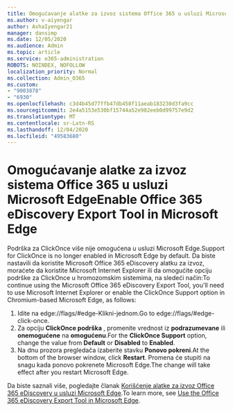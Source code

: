 ```yaml
---
title: Omogućavanje alatke za izvoz sistema Office 365 u usluzi Microsoft Edge
ms.author: v-aiyengar
author: AshaIyengar21
manager: dansimp
ms.date: 12/05/2020
ms.audience: Admin
ms.topic: article
ms.service: o365-administration
ROBOTS: NOINDEX, NOFOLLOW
localization_priority: Normal
ms.collection: Admin_O365
ms.custom:
- "9003878"
- "6930"
ms.openlocfilehash: c3d4b45d77ffb47db458f11aeab183230d3fa9cc
ms.sourcegitcommit: 2e4a5153e530bf15744a52e982eeb0d99757e9d2
ms.translationtype: MT
ms.contentlocale: sr-Latn-RS
ms.lasthandoff: 12/04/2020
ms.locfileid: "49583680"
---
```

# <a name="enable-office-365-ediscovery-export-tool-in-microsoft-edge"></a><span data-ttu-id="019ef-102">Omogućavanje alatke za izvoz sistema Office 365 u usluzi Microsoft Edge</span><span class="sxs-lookup"><span data-stu-id="019ef-102">Enable Office 365 eDiscovery Export Tool in Microsoft Edge</span></span>

<span data-ttu-id="019ef-103">Podrška za ClickOnce više nije omogućena u usluzi Microsoft Edge.</span><span class="sxs-lookup"><span data-stu-id="019ef-103">Support for ClickOnce is no longer enabled in Microsoft Edge by default.</span></span> <span data-ttu-id="019ef-104">Da biste nastavili da koristite Microsoft Office 365 eDiscovery alatku za izvoz, moraćete da koristite Microsoft Internet Explorer ili da omogućite opciju podrške za ClickOnce u hromozomskim sistemima, na sledeći način:</span><span class="sxs-lookup"><span data-stu-id="019ef-104">To continue using the Microsoft Office 365 eDiscovery Export Tool, you'll need to use Microsoft Internet Explorer or enable the ClickOnce Support option in Chromium-based Microsoft Edge, as follows:</span></span>

1. <span data-ttu-id="019ef-105">Idite na edge://flags/#edge-Klikni-jednom.</span><span class="sxs-lookup"><span data-stu-id="019ef-105">Go to edge://flags/#edge-click-once.</span></span>
1. <span data-ttu-id="019ef-106">Za opciju **ClickOnce podrška** , promenite vrednost iz **podrazumevane** ili **onemogućene** na **omogućenu**.</span><span class="sxs-lookup"><span data-stu-id="019ef-106">For the **ClickOnce Support** option, change the value from **Default** or **Disabled** to **Enabled**.</span></span>
1. <span data-ttu-id="019ef-107">Na dnu prozora pregledača izaberite stavku **Ponovo pokreni**.</span><span class="sxs-lookup"><span data-stu-id="019ef-107">At the bottom of the browser window, click **Restart**.</span></span> <span data-ttu-id="019ef-108">Promena će stupiti na snagu kada ponovo pokrenete Microsoft Edge.</span><span class="sxs-lookup"><span data-stu-id="019ef-108">The change will take effect after you restart Microsoft Edge.</span></span>

<span data-ttu-id="019ef-109">Da biste saznali više, pogledajte članak [Korišćenje alatke za izvoz Office 365 eDiscovery u usluzi Microsoft Edge](https://go.microsoft.com/fwlink/?linkid=2111611).</span><span class="sxs-lookup"><span data-stu-id="019ef-109">To learn more, see [Use the Office 365 eDiscovery Export Tool in Microsoft Edge](https://go.microsoft.com/fwlink/?linkid=2111611).</span></span>
